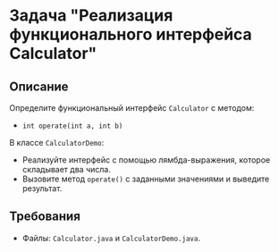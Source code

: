 # Задача "Реализация функционального интерфейса Calculator"

## Описание

Определите функциональный интерфейс `Calculator` с методом:

- `int operate(int a, int b)`

В классе `CalculatorDemo`:

- Реализуйте интерфейс с помощью лямбда-выражения, которое складывает два числа.
- Вызовите метод `operate()` с заданными значениями и выведите результат.

## Требования

- Файлы: `Calculator.java` и `CalculatorDemo.java`.
